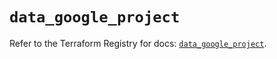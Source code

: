 # `data_google_project`

Refer to the Terraform Registry for docs: [`data_google_project`](https://registry.terraform.io/providers/hashicorp/google-beta/6.15.0/docs/data-sources/google_project).
